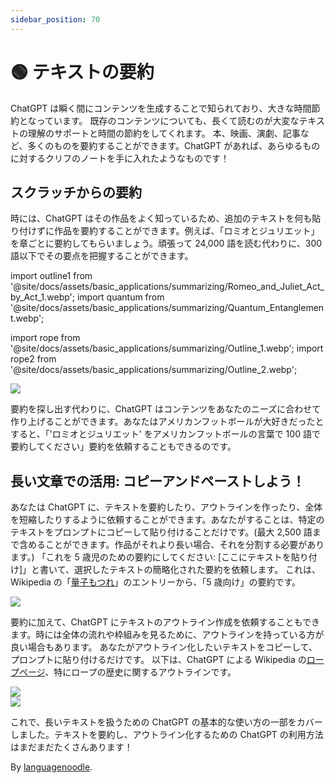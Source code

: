 ```yaml
---
sidebar_position: 70
---
```


# 🟢 テキストの要約

ChatGPT は瞬く間にコンテンツを生成することで知られており、大きな時間節約となっています。
既存のコンテンツについても、長くて読むのが大変なテキストの理解のサポートと時間の節約をしてくれます。
本、映画、演劇、記事など、多くのものを要約することができます。ChatGPT があれば、あらゆるものに対するクリフのノートを手に入れたようなものです！

## スクラッチからの要約

時には、ChatGPT はその作品をよく知っているため、追加のテキストを何も貼り付けずに作品を要約することができます。例えば、「ロミオとジュリエット」を章ごとに要約してもらいましょう。頑張って 24,000 語を読む代わりに、300 語以下でその要点を把握することができます。

import outline1 from '@site/docs/assets/basic_applications/summarizing/Romeo_and_Juliet_Act_by_Act_1.webp';
import quantum from '@site/docs/assets/basic_applications/summarizing/Quantum_Entanglement.webp';

import rope from '@site/docs/assets/basic_applications/summarizing/Outline_1.webp';
import rope2 from '@site/docs/assets/basic_applications/summarizing/Outline_2.webp';

<div style={{textAlign: 'left'}}>
  <img src={outline1} style={{width: "750px"}} />
</div>

要約を探し出す代わりに、ChatGPT はコンテンツをあなたのニーズに合わせて作り上げることができます。あなたはアメリカンフットボールが大好きだったとすると、「'ロミオとジュリエット' をアメリカンフットボールの言葉で 100 語で要約してください」要約を依頼することもできるのです。

## 長い文章での活用: コピーアンドペーストしよう！

あなたは ChatGPT に、テキストを要約したり、アウトラインを作ったり、全体を短縮したりするように依頼することができます。あなたがすることは、特定のテキストをプロンプトにコピーして貼り付けることだけです。(最大 2,500 語まで含めることができます。作品がそれより長い場合、それを分割する必要があります。)
「これを 5 歳児のための要約にしてください: [ここにテキストを貼り付け]」と書いて、選択したテキストの簡略化された要約を依頼します。
これは、Wikipedia の「[量子もつれ](https://en.wikipedia.org/wiki/Quantum_entanglement#:~:text=vte-,Quantum%20entanglement,-is%20the%20phenomenon)」のエントリーから、「5 歳向け」の要約です。

<div style={{textAlign: 'left'}}>
  <img src={quantum} style={{width: "750px"}} />
</div>

要約に加えて、ChatGPT にテキストのアウトライン作成を依頼することもできます。時には全体の流れや枠組みを見るために、アウトラインを持っている方が良い場合もあります。
あなたがアウトライン化したいテキストをコピーして、プロンプトに貼り付けるだけです。
以下は、ChatGPT による Wikipedia の[ロープページ](https://en.wikipedia.org/wiki/Rope#:~:text=to%20pull%20ropes.-,History,-Ancient%20Egyptians%20were)、特にロープの歴史に関するアウトラインです。

<div style={{textAlign: 'left'}}>
  <img src={rope} style={{width: "750px"}} />
</div>

<div style={{textAlign: 'left'}}>
  <img src={rope2} style={{width: "750px"}} />
</div>

これで、長いテキストを扱うための ChatGPT の基本的な使い方の一部をカバーしました。テキストを要約し、アウトライン化するための ChatGPT の利用方法はまだまだたくさんあります！

By [languagenoodle](https://twitter.com/languagenoodle).

